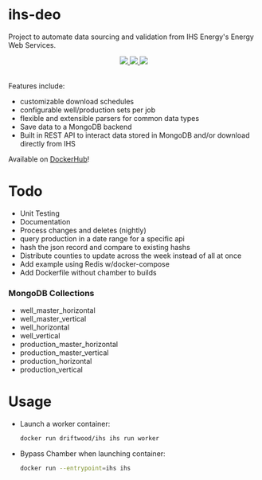 # ihs-deo
Project to automate data sourcing and validation from IHS Energy's Energy Web Services. 

<div style="text-align:center;">
  <table >
    <tr>
      <a href="https://codecov.io/gh/la-mar/ihs-deo">
        <img src="https://codecov.io/gh/la-mar/ihs-deo/branch/master/graph/badge.svg" />
      </a>
      <a href="(https://circleci.com/gh/la-mar/ihs-deo">
        <img src="https://circleci.com/gh/la-mar/ihs-deo.svg?style=svg" />
      </a>
            <a href="https://hub.docker.com/r/driftwood/ihs">
        <img src="https://img.shields.io/docker/pulls/driftwood/ihs.svg" />
      </a>
    </tr>
  </table>
</div>



Features include:
- customizable download schedules
- configurable well/production sets per job
- flexible and extensible parsers for common data types
- Save data to a MongoDB backend
- Built in REST API to interact data stored in MongoDB and/or download directly from IHS 

Available on <a href="https://hub.docker.com/r/driftwood/ihs">DockerHub</a>!


# Todo

- Unit Testing
- Documentation
- Process changes and deletes (nightly)
- query production in a date range for a specific api
- hash the json record and compare to existing hashs
- Distribute counties to update across the week instead of all at once
- Add example using Redis w/docker-compose
- Add Dockerfile without chamber to builds

### MongoDB Collections

- well_master_horizontal
- well_master_vertical
- well_horizontal
- well_vertical
- production_master_horizontal
- production_master_vertical
- production_horizontal
- production_vertical

# Usage

- Launch a worker container:

  ```bash
  docker run driftwood/ihs ihs run worker
  ```

- Bypass Chamber when launching container:
  ```bash
  docker run --entrypoint=ihs ihs
  ```
